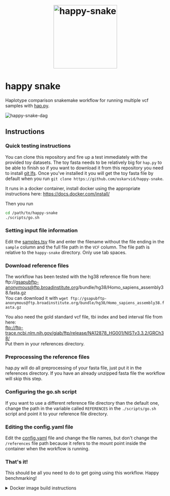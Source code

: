 <h1 align="center">
  <br>
  <a href="https://github.com/oskarvid/happy-snake"><img src="https://raw.githubusercontent.com/oskarvid/happy_snake/master/.logo.svg" alt="happy-snake" width="200"></a>
</h1>

# happy snake
Haplotype comparison snakemake workflow for running multiple vcf samples with [hap.py](https://github.com/Illumina/hap.py/).

![happy-snake-dag](https://raw.githubusercontent.com/oskarvid/happy_snake/master/.dag.svg)

## Instructions

### Quick testing instructions
You can clone this repository and fire up a test immediately with the provided toy datasets. The toy fasta needs to be relatively big for `hap.py` to be able to finish so if you want to download it from this repository you need to install [git lfs](https://git-lfs.github.com/). Once you've installed it you will get the toy fasta file by default when you run `git clone https://github.com/oskarvid/happy-snake`. 

It runs in a docker container, install docker using the appropriate instructions here: https://docs.docker.com/install/

Then you run
```bash
cd /path/to/happy-snake
./scripts/go.sh
```

### Setting input file information
Edit the [samples.tsv](https://raw.githubusercontent.com/oskarvid/happy-snake/master/samples.tsv) file and enter the filename without the file ending in the `sample` column and the full file path in the `VCF` column. The file path is relative to the `happy-snake` directory. Only use tab spaces.  

### Download reference files
The workflow has been tested with the hg38 reference file from here: ftp://gsapubftp-anonymous@ftp.broadinstitute.org/bundle/hg38/Homo_sapiens_assembly38.fasta.gz  
You can download it with `wget ftp://gsapubftp-anonymous@ftp.broadinstitute.org/bundle/hg38/Homo_sapiens_assembly38.fasta.gz`  

You also need the gold standard vcf file, tbi index and bed interval file from here:  
ftp://ftp-trace.ncbi.nlm.nih.gov/giab/ftp/release/NA12878_HG001/NISTv3.3.2/GRCh38/  
Put them in your references directory.  

### Preprocessing the reference files
hap.py will do all preprocessing of your fasta file, just put it in the references directory. If you have an already unzipped fasta file the workflow will skip this step.

### Configuring the go.sh script
If you want to use a different reference file directory than the default one, change the path in the variable called `REFERENCES` in the `./scripts/go.sh` script and point it to your reference file directory. 

### Editing the config.yaml file
Edit the [config.yaml](https://raw.githubusercontent.com/oskarvid/happy-snake/master/config.yaml) file and change the file names, but don't change the `/references` file path because it refers to the mount point inside the container when the workflow is running.

### That's it!
This should be all you need to do to get going using this workflow. Happy benchmarking!  


<details><summary>Docker image build instructions</summary>
<p>
The docker images was built by manually building the hap.py docker image by cloning the hap.py github repository, and then this manually built hap.py image was used as base image to build the snakemake docker image from the snakemake gitlabs repository. It's a bit hacky but there you go.
</p>
</details>
